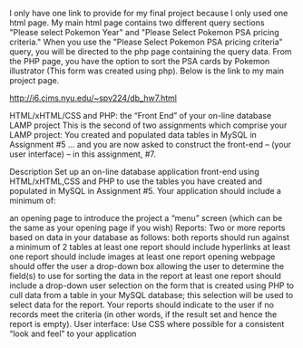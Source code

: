 I only have one link to provide for my final project because I only used one html page. 
My main html page contains two different query sections "Please select Pokemon Year" and 
"Please Select Pokemon PSA pricing criteria." When you use the "Please Select Pokemon PSA 
pricing criteria" query,  you will be directed to the php page containing the query data. 
From the PHP page, you have the option to sort the PSA cards by Pokemon illustrator (This form was created using php). 
Below is the link to my main project page.

http://i6.cims.nyu.edu/~spv224/db_hw7.html

HTML/xHTML/CSS and PHP: the “Front End” of your on-line database LAMP project
This is the second of two assignments which comprise your LAMP project: You created and populated data tables in MySQL in Assignment #5 … and you are now asked to construct the front-end – (your user interface) – in this assignment, #7.

Description
Set up an on-line database application front-end using HTML/xHTML,CSS and PHP to use the tables you have created and populated in MySQL in Assignment #5. Your application should include a minimum of:

an opening page to introduce the project
a “menu” screen (which can be the same as your opening page if you wish)
Reports: Two or more reports based on data in your database as follows:
both reports should run against a minimum of 2 tables
at least one report should include hyperlinks
at least one report should include images
at least one report opening webpage should offer the user a drop-down box allowing the user to determine the field(s) to use for sorting the data in the report
at least one report should include a drop-down user selection on the form that is created using PHP to cull data from a table in your MySQL database; this selection will be used to select data for the report.
Your reports should indicate to the user if no records meet the criteria (in other words, if the result set and hence the report is empty).
User interface: Use CSS where possible for a consistent “look and feel” to your application
